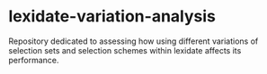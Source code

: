 # lexidate-variation-analysis
Repository dedicated to assessing how using different variations of selection sets and selection schemes within lexidate affects its performance.
